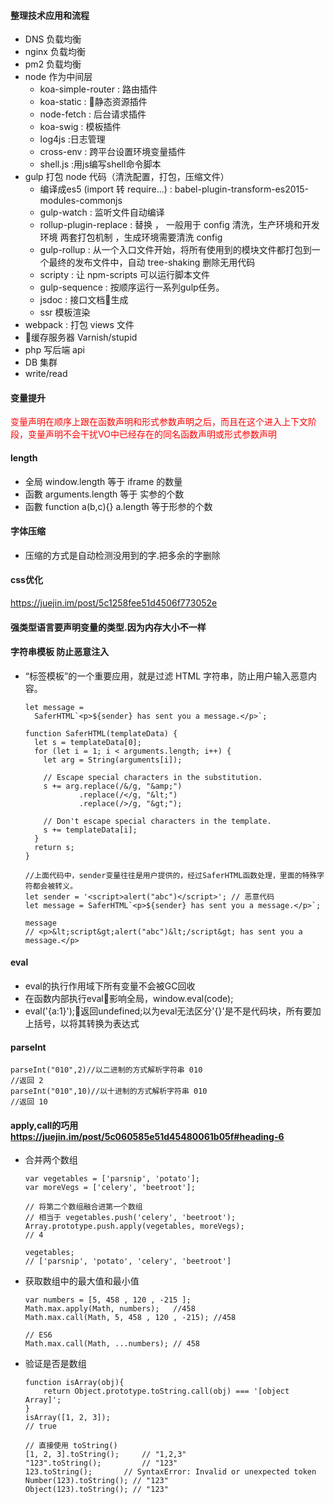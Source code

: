 #### 整理技术应用和流程
- DNS 负载均衡
- nginx 负载均衡
- pm2 负载均衡
- node 作为中间层
    - koa-simple-router : 路由插件
    - koa-static : 静态资源插件
    - node-fetch : 后台请求插件
    - koa-swig : 模板插件
    - log4js :日志管理
    - cross-env : 跨平台设置环境变量插件
    - shell.js :用js编写shell命令脚本
- gulp 打包 node 代码（清洗配置，打包，压缩文件）
    - 编译成es5 (import 转 require...) : babel-plugin-transform-es2015-modules-commonjs
    - gulp-watch : 监听文件自动编译
    - rollup-plugin-replace : 替换 ， 一般用于 config 清洗，生产环境和开发环境 两套打包机制 ，生成环境需要清洗 config
    - gulp-rollup : 从一个入口文件开始，将所有使用到的模块文件都打包到一个最终的发布文件中，自动 tree-shaking 删除无用代码
    - scripty : 让 npm-scripts 可以运行脚本文件
    - gulp-sequence : 按顺序运行一系列gulp任务。
    - jsdoc : 接口文档生成
    - ssr 模板渲染
- webpack : 打包 views 文件
- 缓存服务器 Varnish/stupid
- php 写后端 api
- DB 集群
- write/read

#### 变量提升
<font color=#ff0000>变量声明在顺序上跟在函数声明和形式参数声明之后，而且在这个进入上下文阶段，变量声明不会干扰VO中已经存在的同名函数声明或形式参数声明</font>

#### length
- 全局 window.length 等于 iframe 的数量
- 函數 arguments.length 等于 实参的个数
- 函數 function a(b,c){}  a.length 等于形参的个数

#### 字体压缩
- 压缩的方式是自动检测没用到的字.把多余的字删除

#### css优化
https://juejin.im/post/5c1258fee51d4506f773052e

#### 强类型语言要声明变量的类型.因为内存大小不一样

#### 字符串模板 防止恶意注入
- “标签模板”的一个重要应用，就是过滤 HTML 字符串，防止用户输入恶意内容。
    ```$xslt
    let message =
      SaferHTML`<p>${sender} has sent you a message.</p>`;

    function SaferHTML(templateData) {
      let s = templateData[0];
      for (let i = 1; i < arguments.length; i++) {
        let arg = String(arguments[i]);

        // Escape special characters in the substitution.
        s += arg.replace(/&/g, "&amp;")
                .replace(/</g, "&lt;")
                .replace(/>/g, "&gt;");

        // Don't escape special characters in the template.
        s += templateData[i];
      }
      return s;
    }
    ```

    ```$xslt
    //上面代码中，sender变量往往是用户提供的，经过SaferHTML函数处理，里面的特殊字符都会被转义。
    let sender = '<script>alert("abc")</script>'; // 恶意代码
    let message = SaferHTML`<p>${sender} has sent you a message.</p>`;

    message
    // <p>&lt;script&gt;alert("abc")&lt;/script&gt; has sent you a message.</p>
    ```

#### eval
  - eval的执行作用域下所有变量不会被GC回收
  - 在函数内部执行eval影响全局，window.eval(code);
  - eval('{a:1}');返回undefined;以为eval无法区分'{}'是不是代码块，所有要加上括号，以将其转换为表达式

#### parseInt
```$xslt
parseInt("010",2)//以二进制的方式解析字符串 010
//返回 2
parseInt("010",10)//以十进制的方式解析字符串 010
//返回 10
```


#### apply,call的巧用 https://juejin.im/post/5c060585e51d45480061b05f#heading-6
- 合并两个数组
  ```
  var vegetables = ['parsnip', 'potato'];
  var moreVegs = ['celery', 'beetroot'];

  // 将第二个数组融合进第一个数组
  // 相当于 vegetables.push('celery', 'beetroot');
  Array.prototype.push.apply(vegetables, moreVegs);
  // 4

  vegetables;
  // ['parsnip', 'potato', 'celery', 'beetroot']
  ```
- 获取数组中的最大值和最小值
  ```
  var numbers = [5, 458 , 120 , -215 ];
  Math.max.apply(Math, numbers);   //458
  Math.max.call(Math, 5, 458 , 120 , -215); //458

  // ES6
  Math.max.call(Math, ...numbers); // 458
  ```

- 验证是否是数组
  ```
  function isArray(obj){
      return Object.prototype.toString.call(obj) === '[object Array]';
  }
  isArray([1, 2, 3]);
  // true

  // 直接使用 toString()
  [1, 2, 3].toString(); 	// "1,2,3"
  "123".toString(); 		// "123"
  123.toString(); 		// SyntaxError: Invalid or unexpected token
  Number(123).toString(); // "123"
  Object(123).toString(); // "123"
  ```

